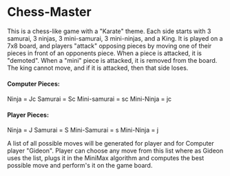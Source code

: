 # Chess-Master

This is a chess-like game with a "Karate" theme.  Each side starts with 3 samurai, 3 ninjas, 3 mini-samurai, 3 mini-ninjas, and a King.  It is played on a 7x8 board, and players "attack" opposing pieces by moving one of their pieces in front of an opponents piece.  When a piece is attacked, it is "demoted".  When a "mini" piece is attacked, it is removed from the board.  The king cannot move, and if it is attacked, then that side loses.

#### Computer Pieces:
Ninja         = Jc
Samurai       = Sc
Mini-samurai  = sc
Mini-Ninja    = jc

#### Player Pieces:
Ninja         = J
Samurai       = S
Mini-Samurai  = s
Mini-Ninja    = j

A list of all possible moves will be generated for player and for Computer player "Gideon".
Player can choose any move from this list where as Gideon uses the list, plugs it in the MiniMax algorithm and computes the best possible move and perform's it on the game board.
